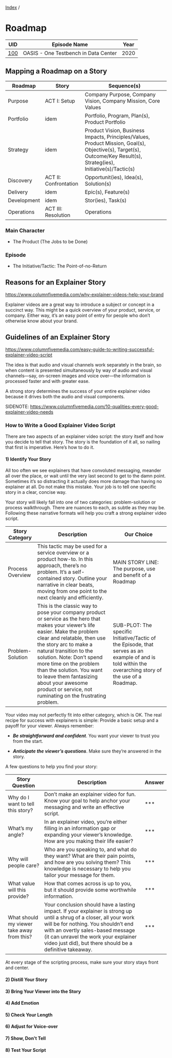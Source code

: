 [Index](../README.md) / 

# Roadmap

| UID | Episode Name | Year |
|-----|--------------|------|
|[100](./100/README.md)  | OASIS - One Testbench in Data Center | 2020 |

## Mapping a Roadmap on a Story

| Roadmap | Story | Sequence(s) |
|---------|-------|-------------|
| Purpose | ACT I: Setup | Company Purpose, Company Vision, Company Mission, Core Values |
| Portfolio | idem | Portfolio, Program, Plan(s), Product Portfolio |
| Strategy | idem | Product Vision, Business Impacts, Principles/Values, Product Mission, Goal(s), Objective(s), Target(s), Outcome/Key Result(s), Strateg(ies), Initiative(s)/Tactic(s) |
| Discovery | ACT II: Confrontation | Opportunit(ies), Idea(s), Solution(s) |
| Delivery | idem | Epic(s), Feature(s) |
| Development | idem | Stor(ies), Task(s) |
| Operations | ACT III: Resolution | Operations |

### Main Character

- The Product (The Jobs to be Done)

### Episode

- The Initiative/Tactic: The Point-of-no-Return

## Reasons for an Explainer Story

https://www.columnfivemedia.com/why-explainer-videos-help-your-brand

Explainer videos are a great way to introduce a subject or concept in a succinct way. This might be a quick overview of your product, service, or company. Either way, it’s an easy point of entry for people who don’t otherwise know about your brand.


## Guidelines of an Explainer Story

https://www.columnfivemedia.com/easy-guide-to-writing-successful-explainer-video-script

The idea is that audio and visual channels work separately in the brain, so when content is presented simultaneously by way of audio and visual channels—say, on-screen images and voice over—the information is processed faster and with greater ease.

A strong story determines the success of your entire explainer video because it drives both the audio and visual components.

SIDENOTE: https://www.columnfivemedia.com/10-qualities-every-good-explainer-video-needs

### How to Write a Good Explainer Video Script

There are two aspects of an explainer video script: the story itself and how you decide to tell that story. The story is the foundation of it all, so nailing that first is imperative. Here’s how to do it.

#### 1) Identify Your Story

All too often we see explainers that have convoluted messaging, meander all over the place, or wait until the very last second to get to the damn point. Sometimes it’s so distracting it actually does more damage than having no explainer at all. Do not make this mistake. Your job is to tell one specific story in a clear, concise way. 


Your story will likely fall into one of two categories: problem-solution or process walkthrough. There are nuances to each, as subtle as they may be. Following these narrative formats will help you craft a strong explainer video script.

| Story Category | Description | Our Choice |
|----------------|-------------|------------|
| Process Overview | This tactic may be used for a service overview or a product how-to. In this approach, there’s no problem. It’s a self-contained story. Outline your narrative in clear beats, moving from one point to the next cleanly and efficiently. | MAIN STORY LINE: The purpose, use and benefit of a Roadmap |
| Problem-Solution | This is the classic way to pose your company product or service as the hero that makes your viewer’s life easier. Make the problem clear and relatable, then use the story arc to make a natural transition to the solution. Note: Don’t spend more time on the problem than the solution. You want to leave them fantasizing about your awesome product or service, not ruminating on the frustrating problem. | SUB-PLOT: The specific Initiative/Tactic of the Episode, that serves as an example of and is told within the overarching story of the use of a Roadmap. |

Your video may not perfectly fit into either category, which is OK. The real recipe for success with explainers is simple: Provide a basic setup and a payoff for your viewer. Always remember:

- ***Be straightforward and confident***. You want your viewer to trust you from the start.

- ***Anticipate the viewer’s questions***. Make sure they’re answered in the story.

A few questions to help you find your story:

| Story Question | Description | Answer |
|----------------|-------------|--------|
| Why do I want to tell this story? | Don’t make an explainer video for fun. Know your goal to help anchor your messaging and write an effective script. | *** |
| What’s my angle? |  In an explainer video, you’re either filling in an information gap or expanding your viewer’s knowledge. How are you making their life easier? | *** |
| Why will people care? | Who are you speaking to, and what do they want? What are their pain points, and how are you solving them? This knowledge is necessary to help you tailor your message for them. | *** |
| What value will this provide? | How that comes across is up to you, but it should provide some worthwhile information. | *** |
| What should my viewer take away from this? | Your conclusion should have a lasting impact. If your explainer is strong up until a shrug of a closer, all your work will be for nothing. You shouldn’t end with an overtly sales-based message (it can unravel the work your explainer video just did), but there should be a definitive takeaway. | *** |

At every stage of the scripting process, make sure your story stays front and center.


#### 2) Distill Your Story


#### 3) Bring Your Viewer into the Story


#### 4) Add Emotion


#### 5) Check Your Length


#### 6) Adjust for Voice-over


#### 7) Show, Don't Tell


#### 8) Test Your Script

